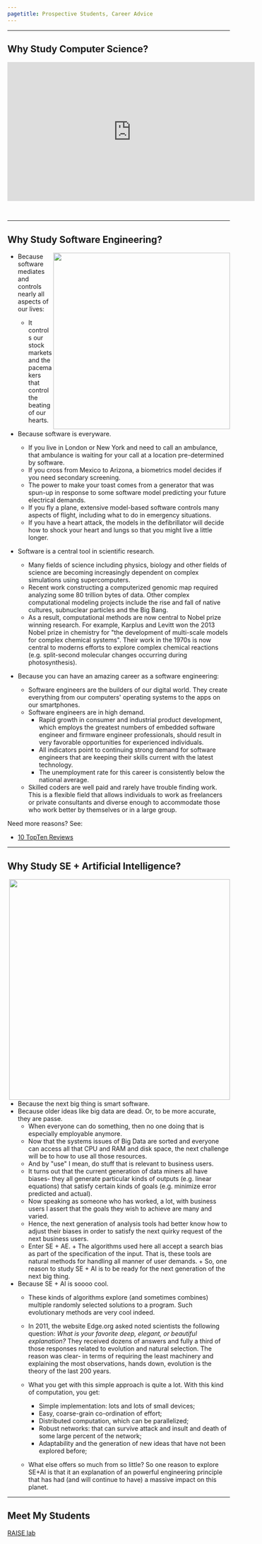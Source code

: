 ```yaml
---
pagetitle: Prospective Students, Career Advice
---
```


_____

## Why Study Computer Science?

<iframe width="560" height="315" src="https://www.youtube.com/embed/LRoI-Rw4GBY" frameborder="0" allowfullscreen style="padding-bottom: 30px;"></iframe>

____

## Why Study Software Engineering?


<img align=right src="http://592f46.medialib.glogster.com/media/b50fe5c624e5f80331990c35113188e9b1bae5eb6af590d2510648fc49168f33/blue-binary-code-jigsaw-puzzle.jpg" width=400>

+ Because software  mediates and controls nearly all aspects of our lives:
     + It controls our stock markets and the pacemakers that control the
	   beating of our hearts.
+ Because software is everyware.
     + If you
       live in London or New York and need to call an
       ambulance, that ambulance is waiting for your call
       at a location pre-determined by software.
     +  If you cross from Mexico to     Arizona,
a biometrics model  decides if you need
secondary screening.
     + The power to make your toast comes from a
  generator that was spun-up in response
  to some software model predicting your future electrical
  demands.
     + If you fly a plane, extensive
  model-based software controls many aspects of
  flight, including what to do in emergency
  situations.
     + If you have a heart attack, the
   models in the defibrillator will
  decide how to shock your heart and lungs so that
  you might live a little longer.
+ Software is a  central tool in scientific research.
    + Many fields of science including physics, biology and other fields of science are becoming increasingly dependent on complex simulations using supercomputers.
	+ Recent work constructing a computerized genomic map required analyzing some 80 trillion bytes of data. Other complex computational modeling projects include the rise and fall of native cultures, subnuclear particles and the Big Bang.
    + As a result, computational methods are now central to Nobel prize winning research. For example, Karplus and Levitt won the 2013 Nobel prize in chemistry for "the development of multi-scale models for complex chemical systems". Their work in the 1970s is now central to moderns efforts to explore complex chemical reactions (e.g. split-second molecular changes occurring during photosynthesis).

+ Because you can have an amazing career as a software engineering:
     + Software engineers are the builders of our digital world. They create everything from our computers' operating systems to the  apps on our smartphones.
	 +  Software engineers are in high demand.
	      + Rapid growth in consumer and industrial product development, which employs the greatest numbers of embedded software engineer and firmware engineer professionals, should result in very favorable opportunities for experienced individuals.
		  + All indicators point to continuing strong demand for software engineers that are keeping their skills current with the latest technology. 
	      + The unemployment rate for this career is consistently below the national average.
     + Skilled coders are well paid and rarely have trouble finding work. This is a flexible field that allows individuals to work as freelancers or private consultants and diverse enough to accommodate those who work better by themselves or in a large group.

Need more reasons? See:

+ [10 TopTen Reviews](http://computer-careers-review.toptenreviews.com/software-engineer-review.html)

____

## Why Study SE + Artificial Intelligence?

<img align=right src="http://www.avatargeneration.com/wp-content/uploads/2012/10/robot.jpg" width=500>

+ Because the next big thing is smart software.
+ Because older ideas like big data are dead. Or, to be more accurate, they are  passe.
     + When everyone can do something, then no one doing that is especially employable anymore.
     + Now that the systems issues of Big Data are sorted and everyone can access all that CPU and RAM and disk space, the next challenge will be to how to use all those resources.
     + And by "use" I mean, do stuff that is relevant to business users.
     + It turns out that the current generation of data miners all have biases- they all generate particular kinds of outputs (e.g. linear equations) that satisfy certain kinds of goals (e.g. minimize error predicted and actual).
     + Now speaking as someone who has worked, a lot, with business users I assert that the goals they wish to achieve are many and varied.
     + Hence, the next generation of analysis tools had better know how to adjust their biases in order to satisfy the next quirky request of the next business users.
     + Enter SE + AE.
	       + The algorithms used here all accept a search bias as part of the specification of the input. That is, these tools are natural methods for handling all manner of user demands.
           + So, one reason to study SE + AI is to be ready for the next generation of the next big thing.
+ Because SE + AI is soooo cool.
     + These kinds of algorithms explore (and sometimes combines) multiple randomly selected solutions to a program. Such evolutionary methods are very cool indeed.
     + In 2011, the website Edge.org asked noted scientists the following question: _What is your favorite deep, elegant, or beautiful explanation?_ They received dozens of answers and fully a third of those responses related to evolution and natural selection. The reason was clear- in terms of requiring the least machinery and explaining the most observations, hands down, evolution is the theory of the last 200 years.
     + What you get with this simple approach is quite a lot. With this kind of computation, you get:
          + Simple implementation: lots and lots of small devices;
          + Easy, coarse-grain co-ordination of effort;
          + Distributed computation, which can be parallelized;
          + Robust networks: that can survive attack and insult and death of some large percent of the network;
          + Adaptability and the generation of new ideas that have not been explored before;

     + What else offers so much from so little? So one reason to explore SE+AI is that it an explanation of an powerful engineering principle that has had (and will continue to have) a massive impact on this planet.

____

## Meet My Students

[RAISE lab](http://ai4se.net/people/)

 
